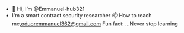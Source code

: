 - 👋 Hi, I’m @Emmanuel-hub321
- I'm a smart contract security researcher
📫 How to reach me,oduoremmanuel362@gmail.com
 Fun fact: ...Never stop learning

<!---
Emmanuel-hub321/Emmanuel-hub321 is a ✨ special ✨ repository because its `README.md` (this file) appears on your GitHub profile.
You can click the Preview link to take a look at your changes.
--->
